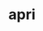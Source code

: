 ---
title: apri
parent: Common Words
last_modified_date: 2021-11-06

transcriptions:
  - əˈpɹi
translations:
  - "to like"
  - "to approve of"
  - "to appreciate"
etymology:
  From English `appreciate`, `approve`
examples:
  - bzo: "**Apri** so."
    eng: "I **like** it."
---